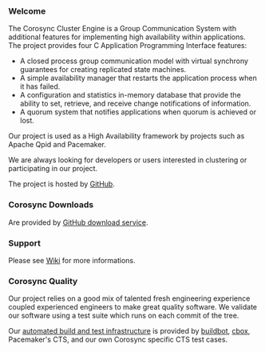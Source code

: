 ### Welcome
The Corosync Cluster Engine is a Group Communication System with additional features for implementing high availability within applications. The project provides four C Application Programming Interface features:

* A closed process group communication model with virtual synchrony guarantees for creating replicated state machines.
* A simple availability manager that restarts the application process when it has failed.
* A configuration and statistics in-memory database that provide the ability to set, retrieve, and receive change notifications of information.
* A quorum system that notifies applications when quorum is achieved or lost.

Our project is used as a High Availability framework by projects such as Apache Qpid and Pacemaker.

We are always looking for developers or users interested in clustering or participating in our project.

The project is hosted by [GitHub](https://github.com/corosync).

### Corosync Downloads
Are provided by [GitHub download service](https://github.com/corosync/corosync/downloads).

### Support
Please see [Wiki](https://github.com/corosync/corosync/wiki) for more informations.

### Corosync Quality
Our project relies on a good mix of talented fresh engineering experience coupled experienced engineers to make great quality software. We validate our software using a test suite which runs on each commit of the tree.

Our [automated build and test infrastructure](http://www.corosync.org:8010) is provided by [buildbot](http://trac.buildbot.net/), [cbox](fabbione/cbox), Pacemaker's CTS, and our own Corosync specific CTS test cases.
